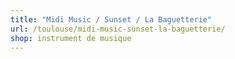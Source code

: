 ```yaml
---
title: "Midi Music / Sunset / La Baguetterie"
url: /toulouse/midi-music-sunset-la-baguetterie/
shop: instrument de musique
---
```

